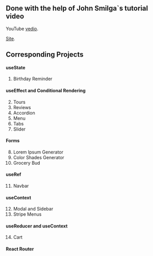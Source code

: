 ## Done with the help of John Smilga`s tutorial video

YouTube [vedio](https://www.youtube.com/watch?v=4UZrsTqkcW4).

[Site](https://www.johnsmilga.com/).

## Corresponding Projects

#### useState

1. Birthday Reminder

#### useEffect and Conditional Rendering

2. Tours
3. Reviews
4. Accordion
5. Menu
6. Tabs
7. Slider

#### Forms

8. Lorem Ipsum Generator
9. Color Shades Generator
10. Grocery Bud

#### useRef

11. Navbar

#### useContext

12. Modal and Sidebar
13. Stripe Menus

#### useReducer and useContext

14. Cart

#### React Router
